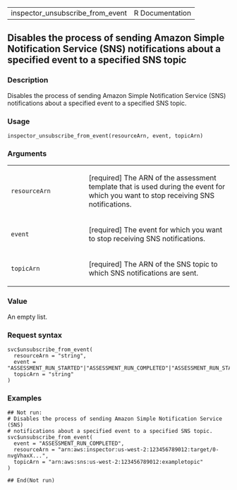 <table style="width: 100%;">
<tbody>
<tr class="odd">
<td>inspector_unsubscribe_from_event</td>
<td style="text-align: right;">R Documentation</td>
</tr>
</tbody>
</table>

## Disables the process of sending Amazon Simple Notification Service (SNS) notifications about a specified event to a specified SNS topic

### Description

Disables the process of sending Amazon Simple Notification Service (SNS)
notifications about a specified event to a specified SNS topic.

### Usage

    inspector_unsubscribe_from_event(resourceArn, event, topicArn)

### Arguments

<table>
<colgroup>
<col style="width: 35%" />
<col style="width: 65%" />
</colgroup>
<tbody>
<tr class="odd">
<td><code
id="inspector_unsubscribe_from_event_:_resourceArn">resourceArn</code></td>
<td><p>[required] The ARN of the assessment template that is used during
the event for which you want to stop receiving SNS
notifications.</p></td>
</tr>
<tr class="even">
<td><code
id="inspector_unsubscribe_from_event_:_event">event</code></td>
<td><p>[required] The event for which you want to stop receiving SNS
notifications.</p></td>
</tr>
<tr class="odd">
<td><code
id="inspector_unsubscribe_from_event_:_topicArn">topicArn</code></td>
<td><p>[required] The ARN of the SNS topic to which SNS notifications
are sent.</p></td>
</tr>
</tbody>
</table>

### Value

An empty list.

### Request syntax

    svc$unsubscribe_from_event(
      resourceArn = "string",
      event = "ASSESSMENT_RUN_STARTED"|"ASSESSMENT_RUN_COMPLETED"|"ASSESSMENT_RUN_STATE_CHANGED"|"FINDING_REPORTED"|"OTHER",
      topicArn = "string"
    )

### Examples

    ## Not run: 
    # Disables the process of sending Amazon Simple Notification Service (SNS)
    # notifications about a specified event to a specified SNS topic.
    svc$unsubscribe_from_event(
      event = "ASSESSMENT_RUN_COMPLETED",
      resourceArn = "arn:aws:inspector:us-west-2:123456789012:target/0-nvgVhaxX...",
      topicArn = "arn:aws:sns:us-west-2:123456789012:exampletopic"
    )

    ## End(Not run)
